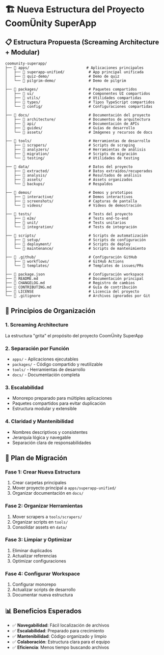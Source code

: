 # 🏗️ Nueva Estructura del Proyecto CoomÜnity SuperApp

## 📋 Estructura Propuesta (Screaming Architecture + Modular)

```
coomunity-superapp/
├── 📁 apps/                          # Aplicaciones principales
│   ├── 📁 superapp-unified/           # App principal unificada
│   ├── 📁 quiz-demo/                  # Demo de quiz
│   └── 📁 pilgrim-demo/               # Demo de pilgrim
│
├── 📁 packages/                       # Paquetes compartidos
│   ├── 📁 ui/                         # Componentes UI compartidos
│   ├── 📁 utils/                      # Utilidades compartidas
│   ├── 📁 types/                      # Tipos TypeScript compartidos
│   └── 📁 config/                     # Configuraciones compartidas
│
├── 📁 docs/                           # Documentación del proyecto
│   ├── 📁 architecture/               # Documentos de arquitectura
│   ├── 📁 api/                        # Documentación de APIs
│   ├── 📁 guides/                     # Guías de desarrollo
│   └── 📁 assets/                     # Imágenes y recursos de docs
│
├── 📁 tools/                          # Herramientas de desarrollo
│   ├── 📁 scrapers/                   # Scripts de scraping
│   ├── 📁 analyzers/                  # Herramientas de análisis
│   ├── 📁 migration/                  # Scripts de migración
│   └── 📁 testing/                    # Utilidades de testing
│
├── 📁 data/                           # Datos del proyecto
│   ├── 📁 extracted/                  # Datos extraídos/recuperados
│   ├── 📁 analysis/                   # Resultados de análisis
│   ├── 📁 assets/                     # Assets organizados
│   └── 📁 backups/                    # Respaldos
│
├── 📁 demos/                          # Demos y prototipos
│   ├── 📁 interactive/                # Demos interactivos
│   ├── 📁 screenshots/                # Capturas de pantalla
│   └── 📁 videos/                     # Videos de demostración
│
├── 📁 tests/                          # Tests del proyecto
│   ├── 📁 e2e/                        # Tests end-to-end
│   ├── 📁 unit/                       # Tests unitarios
│   └── 📁 integration/                # Tests de integración
│
├── 📁 scripts/                        # Scripts de automatización
│   ├── 📁 setup/                      # Scripts de configuración
│   ├── 📁 deployment/                 # Scripts de deploy
│   └── 📁 maintenance/                # Scripts de mantenimiento
│
├── 📁 .github/                        # Configuración GitHub
│   ├── 📁 workflows/                  # GitHub Actions
│   └── 📁 templates/                  # Templates de issues/PRs
│
├── 📄 package.json                    # Configuración workspace
├── 📄 README.md                       # Documentación principal
├── 📄 CHANGELOG.md                    # Registro de cambios
├── 📄 CONTRIBUTING.md                 # Guía de contribución
├── 📄 LICENSE                         # Licencia del proyecto
└── 📄 .gitignore                      # Archivos ignorados por Git
```

## 🎯 Principios de Organización

### 1. **Screaming Architecture** 
La estructura "grita" el propósito del proyecto CoomÜnity SuperApp

### 2. **Separación por Función**
- `apps/` - Aplicaciones ejecutables
- `packages/` - Código compartido y reutilizable
- `tools/` - Herramientas de desarrollo
- `docs/` - Documentación completa

### 3. **Escalabilidad**
- Monorepo preparado para múltiples aplicaciones
- Paquetes compartidos para evitar duplicación
- Estructura modular y extensible

### 4. **Claridad y Mantenibilidad**
- Nombres descriptivos y consistentes
- Jerarquía lógica y navegable
- Separación clara de responsabilidades

## 🚀 Plan de Migración

### Fase 1: Crear Nueva Estructura
1. Crear carpetas principales
2. Mover proyecto principal a `apps/superapp-unified/`
3. Organizar documentación en `docs/`

### Fase 2: Organizar Herramientas
1. Mover scrapers a `tools/scrapers/`
2. Organizar scripts en `tools/`
3. Consolidar assets en `data/`

### Fase 3: Limpiar y Optimizar
1. Eliminar duplicados
2. Actualizar referencias
3. Optimizar configuraciones

### Fase 4: Configurar Workspace
1. Configurar monorepo
2. Actualizar scripts de desarrollo
3. Documentar nueva estructura

## 📊 Beneficios Esperados

- ✅ **Navegabilidad**: Fácil localización de archivos
- ✅ **Escalabilidad**: Preparado para crecimiento
- ✅ **Mantenibilidad**: Código organizado y limpio
- ✅ **Colaboración**: Estructura clara para el equipo
- ✅ **Eficiencia**: Menos tiempo buscando archivos 